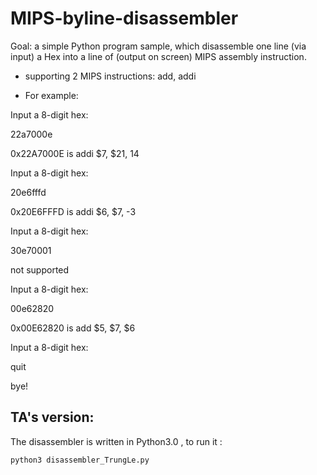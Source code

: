 # MIPS-byline-disassembler

Goal: a simple Python program sample, which disassemble one line (via input) a Hex into a line of (output on screen) MIPS assembly instruction.
- supporting 2 MIPS instructions: add, addi

- For example:

 Input a 8-digit hex:
 
 22a7000e
 
 0x22A7000E  is addi $7, $21, 14
 
 Input a 8-digit hex: 
 
 20e6fffd
 
 0x20E6FFFD is addi $6, $7, -3
 
 Input a 8-digit hex: 
 
 30e70001
 
 not supported
 
 Input a 8-digit hex: 
 
 00e62820
 
 0x00E62820 is add $5, $7, $6
 
 Input a 8-digit hex: 
 
 quit
 
 bye!
 
 
 ## TA's version:
 The disassembler is written in Python3.0 , to run it :   
 
```bash
python3 disassembler_TrungLe.py
```
 
 

 


